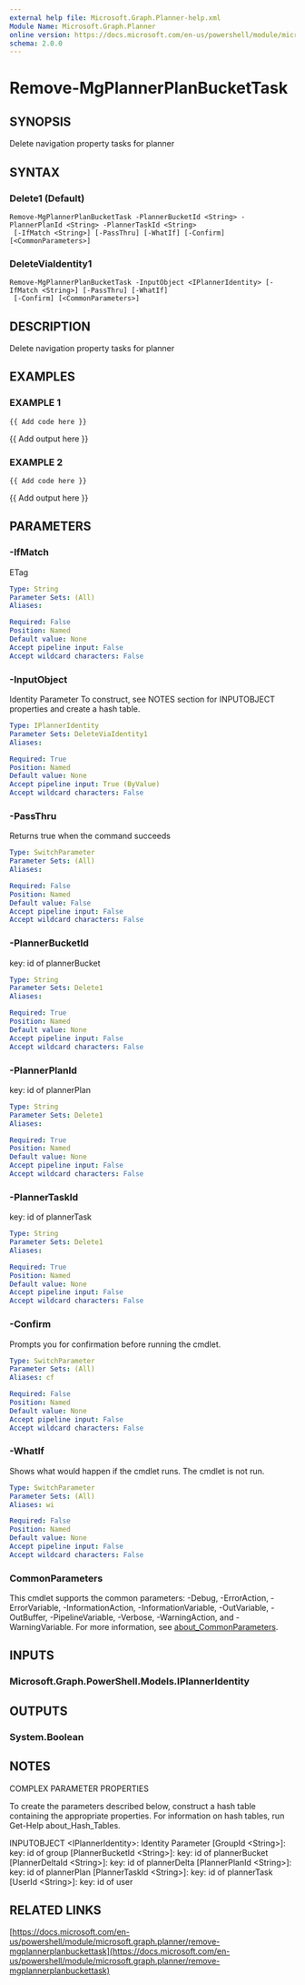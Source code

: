 ```yaml
---
external help file: Microsoft.Graph.Planner-help.xml
Module Name: Microsoft.Graph.Planner
online version: https://docs.microsoft.com/en-us/powershell/module/microsoft.graph.planner/remove-mgplannerplanbuckettask
schema: 2.0.0
---
```


# Remove-MgPlannerPlanBucketTask

## SYNOPSIS
Delete navigation property tasks for planner

## SYNTAX

### Delete1 (Default)
```
Remove-MgPlannerPlanBucketTask -PlannerBucketId <String> -PlannerPlanId <String> -PlannerTaskId <String>
 [-IfMatch <String>] [-PassThru] [-WhatIf] [-Confirm] [<CommonParameters>]
```

### DeleteViaIdentity1
```
Remove-MgPlannerPlanBucketTask -InputObject <IPlannerIdentity> [-IfMatch <String>] [-PassThru] [-WhatIf]
 [-Confirm] [<CommonParameters>]
```

## DESCRIPTION
Delete navigation property tasks for planner

## EXAMPLES

### EXAMPLE 1
```
{{ Add code here }}
```

{{ Add output here }}

### EXAMPLE 2
```
{{ Add code here }}
```

{{ Add output here }}

## PARAMETERS

### -IfMatch
ETag

```yaml
Type: String
Parameter Sets: (All)
Aliases:

Required: False
Position: Named
Default value: None
Accept pipeline input: False
Accept wildcard characters: False
```

### -InputObject
Identity Parameter
To construct, see NOTES section for INPUTOBJECT properties and create a hash table.

```yaml
Type: IPlannerIdentity
Parameter Sets: DeleteViaIdentity1
Aliases:

Required: True
Position: Named
Default value: None
Accept pipeline input: True (ByValue)
Accept wildcard characters: False
```

### -PassThru
Returns true when the command succeeds

```yaml
Type: SwitchParameter
Parameter Sets: (All)
Aliases:

Required: False
Position: Named
Default value: False
Accept pipeline input: False
Accept wildcard characters: False
```

### -PlannerBucketId
key: id of plannerBucket

```yaml
Type: String
Parameter Sets: Delete1
Aliases:

Required: True
Position: Named
Default value: None
Accept pipeline input: False
Accept wildcard characters: False
```

### -PlannerPlanId
key: id of plannerPlan

```yaml
Type: String
Parameter Sets: Delete1
Aliases:

Required: True
Position: Named
Default value: None
Accept pipeline input: False
Accept wildcard characters: False
```

### -PlannerTaskId
key: id of plannerTask

```yaml
Type: String
Parameter Sets: Delete1
Aliases:

Required: True
Position: Named
Default value: None
Accept pipeline input: False
Accept wildcard characters: False
```

### -Confirm
Prompts you for confirmation before running the cmdlet.

```yaml
Type: SwitchParameter
Parameter Sets: (All)
Aliases: cf

Required: False
Position: Named
Default value: None
Accept pipeline input: False
Accept wildcard characters: False
```

### -WhatIf
Shows what would happen if the cmdlet runs.
The cmdlet is not run.

```yaml
Type: SwitchParameter
Parameter Sets: (All)
Aliases: wi

Required: False
Position: Named
Default value: None
Accept pipeline input: False
Accept wildcard characters: False
```

### CommonParameters
This cmdlet supports the common parameters: -Debug, -ErrorAction, -ErrorVariable, -InformationAction, -InformationVariable, -OutVariable, -OutBuffer, -PipelineVariable, -Verbose, -WarningAction, and -WarningVariable. For more information, see [about_CommonParameters](http://go.microsoft.com/fwlink/?LinkID=113216).

## INPUTS

### Microsoft.Graph.PowerShell.Models.IPlannerIdentity
## OUTPUTS

### System.Boolean
## NOTES
COMPLEX PARAMETER PROPERTIES

To create the parameters described below, construct a hash table containing the appropriate properties.
For information on hash tables, run Get-Help about_Hash_Tables.

INPUTOBJECT \<IPlannerIdentity\>: Identity Parameter
  \[GroupId \<String\>\]: key: id of group
  \[PlannerBucketId \<String\>\]: key: id of plannerBucket
  \[PlannerDeltaId \<String\>\]: key: id of plannerDelta
  \[PlannerPlanId \<String\>\]: key: id of plannerPlan
  \[PlannerTaskId \<String\>\]: key: id of plannerTask
  \[UserId \<String\>\]: key: id of user

## RELATED LINKS

[https://docs.microsoft.com/en-us/powershell/module/microsoft.graph.planner/remove-mgplannerplanbuckettask](https://docs.microsoft.com/en-us/powershell/module/microsoft.graph.planner/remove-mgplannerplanbuckettask)

